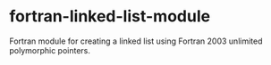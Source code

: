 # fortran-linked-list-module

Fortran module for creating a linked list using Fortran 2003 unlimited polymorphic pointers.
